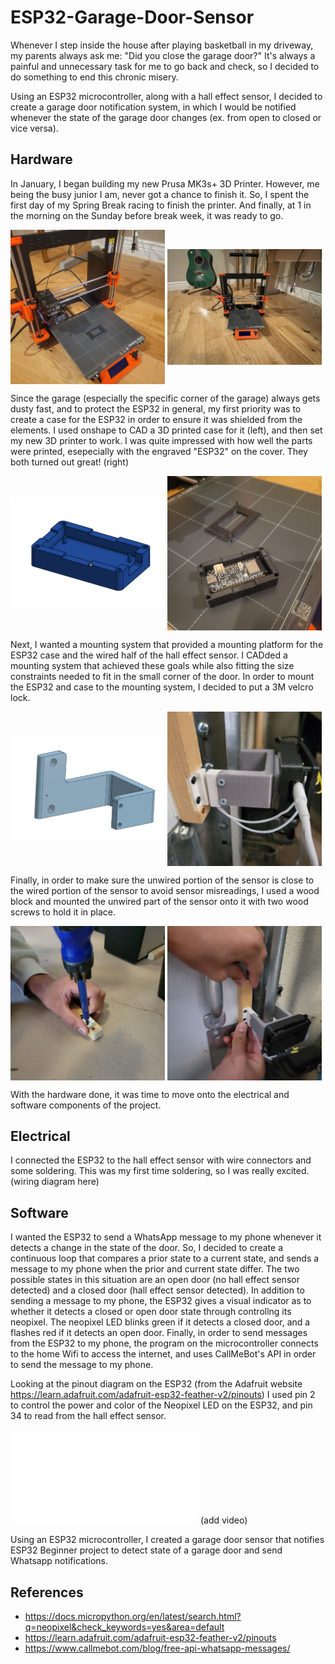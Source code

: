 # ESP32-Garage-Door-Sensor

Whenever I step inside the house after playing basketball in my driveway, my parents always ask me: "Did you close the garage door?" It's always a painful and unnecessary task for me to go back and check, so I decided to do something to end this chronic misery. 

Using an ESP32 microcontroller, along with a hall effect sensor, I decided to create a garage door notification system, in which I would be notified whenever the state of the garage door changes (ex. from open to closed or vice versa). 

## Hardware
In January, I began building my new Prusa MK3s+ 3D Printer. However, me being the busy junior I am, never got a chance to finish it. So, I spent the first day of my Spring Break racing to finish the printer. And finally, at 1 in the morning on the Sunday before break week, it was ready to go.
<p align="left">
  <img src="3dprints/Images/3dprinter.jpg" width=49% align="center" />
  <img src="3dprints/Images/IMG_0114.JPG" width=49% align="center" />
</p>


Since the garage (especially the specific corner of the garage) always gets dusty fast, and to protect the ESP32 in general, my first priority was to create a case for the ESP32 in order to ensure it was shielded from the elements. I used onshape to CAD a 3D printed case for it (left), and then set my new 3D printer to work. I was quite impressed with how well the parts were printed, esepecially with the engraved "ESP32" on the cover. They both turned out great! (right)
<p align="left">
  <img src="3dprints/Images/bottomboximg.png" width=49% align="center" />
  <img src="3dprints/Images/printed_parts.jpg" width=49% align="center" />
</p>

Next, I wanted a mounting system that provided a mounting platform for the ESP32 case and the wired half of the hall effect sensor. I CADded a mounting system that achieved these goals while also fitting the size constraints needed to fit in the small corner of the door. In order to mount the ESP32 and case to the mounting system, I decided to put a 3M velcro lock.
<p align="left">
  <img src="3dprints/Images/SensorMountimg.png" width=49% align="center" />
  <img src="3dprints/Images/MountSystemIRL.jpg" width=49% align="center" />
</p>

Finally, in order to make sure the unwired portion of the sensor is close to the wired portion of the sensor to avoid sensor misreadings, I used a wood block and mounted the unwired part of the sensor onto it with two wood screws to hold it in place.
<p align="left">
  <img src="3dprints/Images/WoodScrews.jpg" width=49% align="center" />
  <img src="3dprints/Images/WoodTestFit.jpg" width=49% align="center" />
</p>


With the hardware done, it was time to move onto the electrical and software components of the project.

## Electrical
I connected the ESP32 to the hall effect sensor with wire connectors and some soldering. This was my first time soldering, so I was really excited. 
(wiring diagram here)

## Software
I wanted the ESP32 to send a WhatsApp message to my phone whenever it detects a change in the state of the door. So, I decided to create a continuous loop that compares a prior state to a current state, and sends a message to my phone when the prior and current state differ. The two possible states in this situation are an open door (no hall effect sensor detected) and a closed door (hall effect sensor detected). In addition to sending a message to my phone, the ESP32 gives a visual indicator as to whether it detects a closed or open door state through controllng its neopixel. The neopixel LED blinks green if it detects a closed door, and a flashes red if it detects an open door. Finally, in order to send messages from the ESP32 to my phone, the program on the microcontroller connects to the home Wifi to access the internet, and uses CallMeBot's API in order to send the message to my phone.

Looking at the pinout diagram on the ESP32 (from the Adafruit website https://learn.adafruit.com/adafruit-esp32-feather-v2/pinouts) I used pin 2 to control the power and color of the Neopixel LED on the ESP32, and pin 34 to read from the hall effect sensor. 

![Garage Door Sensor Code](garageDoorSensor.py)
(add video)





Using an ESP32 microcontroller, I created a garage door sensor that notifies 
ESP32 Beginner project to detect state of a garage door and send Whatsapp notifications.

## References

- https://docs.micropython.org/en/latest/search.html?q=neopixel&check_keywords=yes&area=default
- https://learn.adafruit.com/adafruit-esp32-feather-v2/pinouts
- https://www.callmebot.com/blog/free-api-whatsapp-messages/
